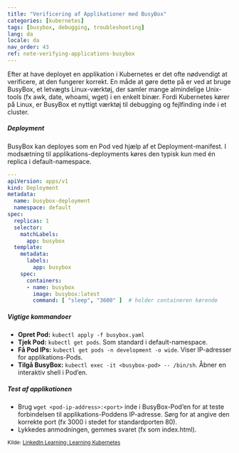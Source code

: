 ```yaml
---
title: "Verificering af Applikationer med BusyBox"
categories: [kubernetes]
tags: [busybox, debugging, troubleshooting]
lang: da
locale: da
nav_order: 43
ref: note-verifying-applications-busybox
---
```

Efter at have deployet en applikation i Kubernetes er det ofte nødvendigt at verificere, at den fungerer korrekt. En måde at gøre dette på er ved at bruge BusyBox, et letvægts Linux-værktøj, der samler mange almindelige Unix-tools (fx awk, date, whoami, wget) i en enkelt binær. Fordi Kubernetes kører på Linux, er BusyBox et nyttigt værktøj til debugging og fejlfinding inde i et cluster.

##### Deployment
BusyBox kan deployes som en Pod ved hjælp af et Deployment-manifest. I modsætning til applikations-deployments køres den typisk kun med én replica i default-namespace.

```yaml
---
apiVersion: apps/v1
kind: Deployment
metadata:
  name: busybox-deployment
  namespace: default
spec:
  replicas: 1
  selector:
    matchLabels:
      app: busybox
  template:
    metadata:
      labels:
        app: busybox
    spec:
      containers:
      - name: busybox
        image: busybox:latest
        command: [ "sleep", "3600" ]  # holder containeren kørende
```

##### Vigtige kommandoer
- **Opret Pod:** `kubectl apply -f busybox.yaml`  
- **Tjek Pod:** `kubectl get pods`. Som standard i default-namespace.  
- **Få Pod IPs:** `kubectl get pods -n development -o wide`. Viser IP-adresser for applikations-Pods.  
- **Tilgå BusyBox:** `kubectl exec -it <busybox-pod> -- /bin/sh`. Åbner en interaktiv shell i Pod’en.  

##### Test af applikationen
- Brug `wget <pod-ip-address>:<port>` inde i BusyBox-Pod’en for at teste forbindelsen til applikations-Poddens IP-adresse. Sørg for at angive den korrekte port (fx 3000 i stedet for standardporten 80).  
- Lykkedes anmodningen, gemmes svaret (fx som index.html).  

<small>Kilde: [LinkedIn Learning: Learning Kubernetes](https://www.linkedin.com/learning/learning-kubernetes-16086900)</small>